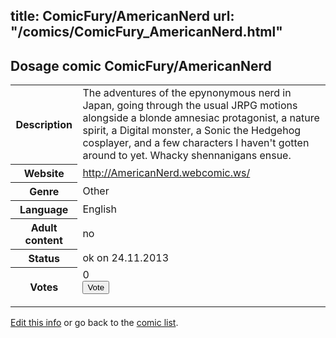 title: ComicFury/AmericanNerd
url: "/comics/ComicFury_AmericanNerd.html"
---
Dosage comic ComicFury/AmericanNerd
-----------------------------------------

<p id="msg"></p>
<script type="text/javascript">
if (window.location.search === '?edit_info_mail=sent_ok') {
  var elem = document.getElementById("msg");
  elem.innerHTML = 'Edited information sucessfully sent for review, which is usually done daily. Thanks!';
  elem.className = 'ok';
}
</script>
<table class="comicinfo">
<tr>
<th>Description</th><td>The adventures of the epynonymous nerd in Japan, going through the usual JRPG motions alongside a blonde amnesiac protagonist, a nature spirit, a Digital monster, a Sonic the Hedgehog cosplayer, and a few characters I haven't gotten around to yet. Whacky shennanigans ensue.</td>
</tr>
<tr>
<th>Website</th><td><a href="http://AmericanNerd.webcomic.ws/">http://AmericanNerd.webcomic.ws/</a></td>
</tr>
<tr>
<th>Genre</th><td>Other</td>
</tr>
<tr>
<th>Language</th><td>English</td>
</tr>
<tr>
<th>Adult content</th><td>no</td>
</tr>
<tr>
<th>Status</th><td>ok on 24.11.2013</td>
</tr>
<tr>
<th>Votes</th><td>0
<form action="http://gaecounter.appspot.com/count/" method="POST">
<input name="name" type="hidden" value="ComicFury_AmericanNerd"/>
<input name="uid" type="hidden" id="voteuid" value=""/>
<input type="submit" value="Vote"/>
</form>
</td>
</tr>
</table>
<script type="text/javascript">
var ua = navigator.userAgent;
document.getElementById("voteuid").value = ua.replace(/[^a-zA-Z0-9\._:]/g , "_");;
</script>

[Edit this info](ComicFury_AmericanNerd_edit.html) or go back to the [comic list](../comic-index.html).
